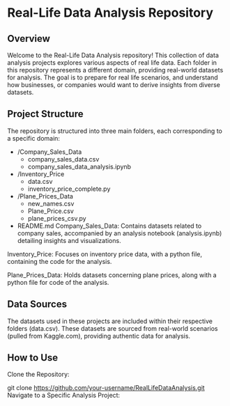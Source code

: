 # Real-Life Data Analysis Repository

## Overview
Welcome to the Real-Life Data Analysis repository! This collection of data analysis projects explores various aspects of real life data. Each folder in this repository represents a different domain, providing real-world datasets for analysis. The goal is to prepare for real life scenarios, and understand how businesses, or companies would want to derive insights from diverse datasets.

## Project Structure
The repository is structured into three main folders, each corresponding to a specific domain:

- /Company_Sales_Data
  - company_sales_data.csv
  - company_sales_data_analysis.ipynb
- /Inventory_Price
  - data.csv
  - inventory_price_complete.py
- /Plane_Prices_Data
  - new_names.csv
  - Plane_Price.csv
  - plane_prices_csv.py
- README.md
Company_Sales_Data: Contains datasets related to company sales, accompanied by an analysis notebook (analysis.ipynb) detailing insights and visualizations.

Inventory_Price: Focuses on inventory price data, with a python file, containing the code for the analysis.

Plane_Prices_Data: Holds datasets concerning plane prices, along with a python file for code of the analysis.


## Data Sources
The datasets used in these projects are included within their respective folders (data.csv). These datasets are sourced from real-world scenarios (pulled from Kaggle.com), providing authentic data for analysis.


## How to Use
Clone the Repository:

git clone https://github.com/your-username/RealLifeDataAnalysis.git
Navigate to a Specific Analysis Project:
